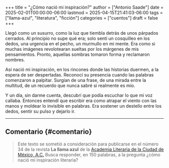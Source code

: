 +++
title = "¿Cómo nació mi inspiración?"
author = ["Antonio Saade"]
date = 2025-02-01T00:00:00-06:00
lastmod = 2025-04-15T21:41:03-06:00
tags = ["llama-azul", "literatura", "ficción"]
categories = ["cuentos"]
draft = false
+++

Llegó como un susurro, como la luz que tiembla detrás de unos párpados cerrados. Al principio no supe qué era; solo sentí un cosquilleo en los dedos, una urgencia en el pecho, un murmullo en mi mente. Era como si muchas imágenes revolotearan sueltas por los márgenes de mis pensamientos. Pronto, aquellas sombras tomaron forma y reclamaron nombres.

Así nació mi inspiración, en los rincones donde las historias duermen, a la espera de ser despertadas. Reconocí su presencia cuando las palabras comenzaron a palpitar. Surgían de una frase, de una mirada entre la multitud, de un recuerdo que nunca sabré si realmente es mío.

Y un día, sin darme cuenta, descubrí que podía escuchar lo que mi voz callaba. Entonces entendí que escribir era como atrapar el viento con las manos y moldear lo invisible en palabras. Era sostener un destello entre los dedos, sentir su pulso y dejarlo ir.

---


## Comentario {#comentario}

> Este texto se sometió a consideración para publicarse en el número 34 de la revista **La llama azul** de la [Academia Literaria de la Ciudad de México, A.C.](https://www.facebook.com/acalitem/) Busca responder, en 150 palabras, a la pregunta ¿cómo nació mi inspiración literaria?

